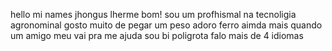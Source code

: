 hello mi names jhongus lherme 
bom! sou um profhismal na tecnoligia agronominal 
gosto muito de pegar um peso adoro ferro aimda mais quando um amigo meu vai pra me ajuda 
sou bi poligrota falo mais de 4 idiomas 
